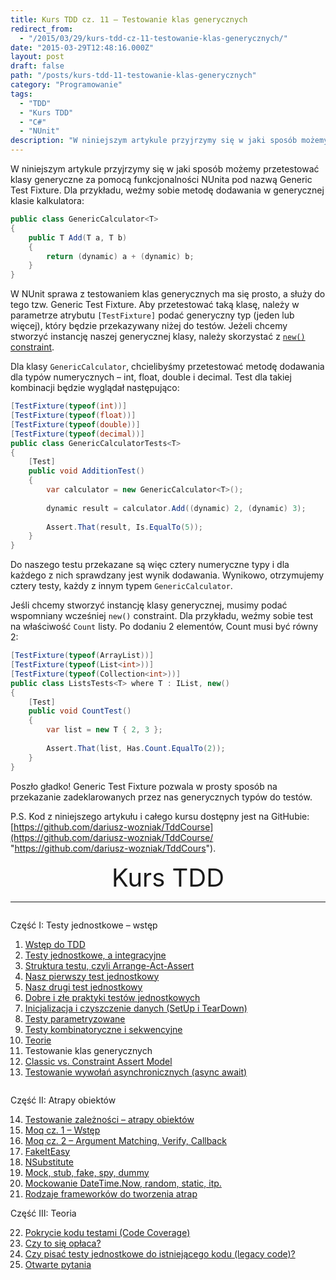 ```yaml
---
title: Kurs TDD cz. 11 — Testowanie klas generycznych
redirect_from: 
  - "/2015/03/29/kurs-tdd-cz-11-testowanie-klas-generycznych/"
date: "2015-03-29T12:48:16.000Z"
layout: post
draft: false
path: "/posts/kurs-tdd-11-testowanie-klas-generycznych"
category: "Programowanie"
tags:
  - "TDD"
  - "Kurs TDD"
  - "C#"
  - "NUnit"
description: "W niniejszym artykule przyjrzymy się w jaki sposób możemy przetestować klasy generyczne za pomocą funkcjonalności NUnita pod nazwą Generic Test Fixture."
---
```


W niniejszym artykule przyjrzymy się w jaki sposób możemy przetestować klasy generyczne za pomocą funkcjonalności NUnita pod nazwą Generic Test Fixture. Dla przykładu, weźmy sobie metodę dodawania w generycznej klasie kalkulatora: 

```csharp
public class GenericCalculator<T>
{
    public T Add(T a, T b)
    {
        return (dynamic) a + (dynamic) b;
    }
}
```

 W NUnit sprawa z testowaniem klas generycznych ma się prosto, a służy do tego tzw. Generic Test Fixture. Aby przetestować taką klasę, należy w parametrze atrybutu `[TestFixture]` podać generyczny typ (jeden lub więcej), który będzie przekazywany niżej do testów. Jeżeli chcemy stworzyć instancję naszej generycznej klasy, należy skorzystać z [`new()` constraint](https://msdn.microsoft.com/en-us/library/sd2w2ew5%28v=vs.140%29.aspx "new() constraint").
 
 Dla klasy `GenericCalculator`, chcielibyśmy przetestować metodę dodawania dla typów numerycznych – int, float, double i decimal. Test dla takiej kombinacji będzie wyglądał następująco: 

```csharp
[TestFixture(typeof(int))]
[TestFixture(typeof(float))]
[TestFixture(typeof(double))]
[TestFixture(typeof(decimal))]
public class GenericCalculatorTests<T>
{
    [Test]
    public void AdditionTest()
    {
        var calculator = new GenericCalculator<T>();
 
        dynamic result = calculator.Add((dynamic) 2, (dynamic) 3);
 
        Assert.That(result, Is.EqualTo(5));
    }
}
```

 Do naszego testu przekazane są więc cztery numeryczne typy i dla każdego z nich sprawdzany jest wynik dodawania. Wynikowo, otrzymujemy cztery testy, każdy z innym typem `GenericCalculator`.
 
 Jeśli chcemy stworzyć instancję klasy generycznej, musimy podać wspomniany wcześniej `new()` constraint. Dla przykładu, weźmy sobie test na właściwość `Count` listy. Po dodaniu 2 elementów, Count musi być równy 2: 

```csharp
[TestFixture(typeof(ArrayList))]
[TestFixture(typeof(List<int>))]
[TestFixture(typeof(Collection<int>))]
public class ListsTests<T> where T : IList, new()
{
    [Test]
    public void CountTest()
    {
        var list = new T { 2, 3 };
 
        Assert.That(list, Has.Count.EqualTo(2));
    }
}
```

 Poszło gładko! Generic Test Fixture pozwala w prosty sposób na przekazanie zadeklarowanych przez nas generycznych typów do testów.
 
 P.S. Kod z niniejszego artykułu i całego kursu dostępny jest na GitHubie: [https://github.com/dariusz-wozniak/TddCourse](https://github.com/dariusz-wozniak/TddCourse/ "https://github.com/dariusz-wozniak/TddCours").

 <!-- tdd-course-infobox-start -->
<div class="boxBorder">

<div style="text-align: center; font-size: 40px">Kurs TDD</div>

----

<div class="row">
<div class="column">

Część I: Testy jednostkowe – wstęp

1. [Wstęp do TDD](/posts/kurs-tdd-1-wstep/)
2. [Testy jednostkowe, a integracyjne](/posts/kurs-tdd-2-testy-jednostkowe-a-testy-integracyjne/)
3. [Struktura testu, czyli Arrange-Act-Assert](/posts/kurs-tdd-3-struktura-test-czyli-arrange-act-assert)
4. [Nasz pierwszy test jednostkowy](/posts/kurs-tdd-4-nasz-pierwszy-test-jednostkowy)
5. [Nasz drugi test jednostkowy](/posts/kurs-tdd-5-nasz-drugi-test-jednostkowy)
6. [Dobre i złe praktyki testów jednostkowych](/posts/kurs-tdd-6-dobre-i-zle-praktyki-testow-jednostkowych)
7. [Inicjalizacja i czyszczenie danych (SetUp i TearDown)](/posts/kurs-tdd-7-inicjalizacja-i-czyszczenie-danych-setup-i-teardown/)
8. [Testy parametryzowane](/posts/kurs-tdd-8-testy-parametryzowane)
9. [Testy kombinatoryczne i sekwencyjne](/posts/kurs-tdd-9-testy-kombinatoryczne-i-sekwencyjne)
10. [Teorie](/posts/kurs-tdd-10-teorie)
11. Testowanie klas generycznych
12. [Classic vs. Constraint Assert Model](/posts/kurs-tdd-12-classic-vs-constraint-assert-model)
13. [Testowanie wywołań asynchronicznych (async await)](/posts/kurs-tdd-13-testowanie-wywolan-asynchronicznych-async-await)

</div>

<div class="column">

Część II: Atrapy obiektów

14. [Testowanie zależności – atrapy obiektów](/posts/kurs-tdd-14-testowanie-zaleznosci-atrapy-obiektow)
2. [Moq cz. 1 – Wstęp](/posts/kurs-tdd-15-wstep-do-moq)
3. [Moq cz. 2 – Argument Matching, Verify, Callback](/posts/kurs-tdd-16-zaawansowane-techniki-moq-argument-matching-verify-callback)
4. [FakeItEasy](/posts/kurs-tdd-17-fakeiteasy)
5. [NSubstitute](/posts/kurs-tdd-18-nsubstitute)
6. [Mock, stub, fake, spy, dummy](/posts/kurs-tdd-19-mock-stub-fake-spy-dummy)
7. [Mockowanie DateTime.Now, random, static, itp.](/posts/kurs-tdd-20-mockowanie-datetime-now-random-static-itp)
8. [Rodzaje frameworków do tworzenia atrap](/posts/kurs-tdd-21-rodzaje-frameworkow-do-tworzenia-atrap/)

Część III: Teoria

22. [Pokrycie kodu testami (Code Coverage)](/posts/kurs-tdd-22-pokrycie-kodu-testami-code-coverage/)
1. [Czy to się opłaca?](/posts/kurs-tdd-23-czy-to-sie-oplaca/)
1. [Czy pisać testy jednostkowe do istniejącego kodu (legacy code)?](/posts/kurs-tdd-24-czy-pisac-testy-jednostkowe-do-istniejacego-kodu-legacy-code/)
1. [Otwarte pytania](/posts/kurs-tdd-25-otwarte-pytania/)

</div>
</div>
</div>
<!-- tdd-course-infobox-end -->